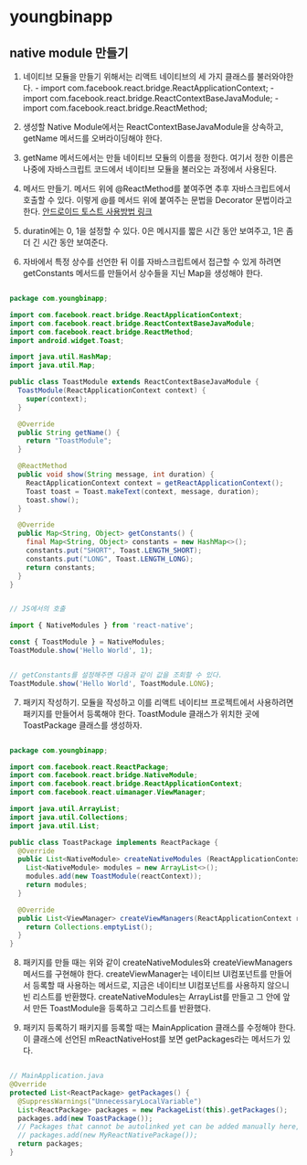 # youngbinapp

## native module 만들기

  1. 네이티브 모듈을 만들기 위해서는 리액트 네이티브의 세 가지 클래스를 불러와야한다.
    - import com.facebook.react.bridge.ReactApplicationContext;
    - import com.facebook.react.bridge.ReactContextBaseJavaModule;
    - import com.facebook.react.bridge.ReactMethod;

  2. 생성할 Native Module에서는 ReactContextBaseJavaModule을 상속하고, getName 메서드를 오버라이딩해야 한다.

  3. getName 메서드에서는 만들 네이티브 모듈의 이름을 정한다. 여기서 정한 이름은 나중에 자바스크립트 코드에서 네이티브 모듈을 불러오는 과정에서 사용된다.

  4. 메서드 만들기. 메서드 위에 @ReactMethod를 붙여주면 추후 자바스크립트에서 호출할 수 있다.
     이렇게 @를 메서드 위에 붙여주는 문법을 Decorator 문법이라고 한다.
     [안드로이드 토스트 사용방법 링크](https://developer.android.com/guide/topics/ui/notifiers/toasts?hl=ko)

  5. duratin에는 0, 1을 설정할 수 있다. 0은 메시지를 짧은 시간 동안 보여주고, 1은 좀 더 긴 시간 동안 보여준다.

  6. 자바에서 특정 상수를 선언한 뒤 이를 자바스크립트에서 접근할 수 있게 하려면 getConstants 메서드를 만들어서 상수들을 지닌 Map을 생성해야 한다.

  ```java

  package com.youngbinapp;

  import com.facebook.react.bridge.ReactApplicationContext;
  import com.facebook.react.bridge.ReactContextBaseJavaModule;
  import com.facebook.react.bridge.ReactMethod;
  import android.widget.Toast;

  import java.util.HashMap;
  import java.util.Map;

  public class ToastModule extends ReactContextBaseJavaModule {
    ToastModule(ReactApplicationContext context) {
      super(context);
    }

    @Override
    public String getName() {
      return "ToastModule";
    }

    @ReactMethod
    public void show(String message, int duration) {
      ReactApplicationContext context = getReactApplicationContext();
      Toast toast = Toast.makeText(context, message, duration);
      toast.show();
    }

    @Override
    public Map<String, Object> getConstants() {
      final Map<String, Object> constants = new HashMap<>();
      constants.put("SHORT", Toast.LENGTH_SHORT);
      constants.put("LONG", Toast.LENGTH_LONG);
      return constants;
    }
  }

  ```

  ```js

  // JS에서의 호출

  import { NativeModules } from 'react-native';

  const { ToastModule } = NativeModules;
  ToastModule.show('Hello World', 1);


  // getConstants를 설정해주면 다음과 같이 값을 조회할 수 있다.
  ToastModule.show('Hello World', ToastModule.LONG);

  ```

  7. 패키지 작성하기. 모듈을 작성하고 이를 리액트 네이티브 프로젝트에서 사용하려면 패키지를 만들어서 등록해야 한다.
     ToastModule 클래스가 위치한 곳에 ToastPackage 클래스를 생성하자.

  ```java

  package com.youngbinapp;

  import com.facebook.react.ReactPackage;
  import com.facebook.react.bridge.NativeModule;
  import com.facebook.react.bridge.ReactApplicationContext;
  import com.facebook.react.uimanager.ViewManager;

  import java.util.ArrayList;
  import java.util.Collections;
  import java.util.List;

  public class ToastPackage implements ReactPackage {
    @Override
    public List<NativeModule> createNativeModules (ReactApplicationContext reactContext) {
      List<NativeModule> modules = new ArrayList<>();
      modules.add(new ToastModule(reactContext));
      return modules;
    }

    @Override
    public List<ViewManager> createViewManagers(ReactApplicationContext reactContext) {
      return Collections.emptyList();
    }
  }

  ```

  8. 패키지를 만들 때는 위와 같이 createNativeModules와 createViewManagers 메서드를 구현해야 한다.
     createViewManager는 네이티브 UI컴포넌트를 만들어서 등록할 때 사용하는 메서드로,
     지금은 네이티브 UI컴포넌트를 사용하지 않으니 빈 리스트를 반환했다.
     createNativeModules는 ArrayList를 만들고 그 안에 앞서 만든 ToastModule을 등록하고 그리스트를 반환했다.

  9. 패키지 등록하기
     패키지를 등록할 때는 MainApplication 클래스를 수정해야 한다.
     이 클래스에 선언된 mReactNativeHost를 보면 getPackages라는 메서드가 있다.

  ```java

  // MainApplication.java
  @Override
  protected List<ReactPackage> getPackages() {
    @SuppressWarnings("UnnecessaryLocalVariable")
    List<ReactPackage> packages = new PackageList(this).getPackages();
    packages.add(new ToastPackage());
    // Packages that cannot be autolinked yet can be added manually here, for example:
    // packages.add(new MyReactNativePackage());
    return packages;
  }

  ```